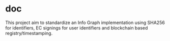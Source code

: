 # doc
This project aim to standardize an Info Graph implementation using SHA256 for identifiers, EC signings for user identifiers and blockchain based registry/timestamping.

